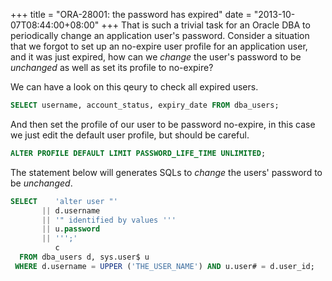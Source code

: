 +++
title = "ORA-28001: the password has expired"
date = "2013-10-07T08:44:00+08:00"
+++
That is such a trivial task for an Oracle DBA to periodically change an application user's password. Consider a situation that we forgot to set up an no-expire user profile for an application user, and it was just expired, how can we *change* the user's password to be *unchanged* as well as set its profile to no-expire?

We can have a look on this qeury to check all expired users.
```sql
SELECT username, account_status, expiry_date FROM dba_users;
```
And then set the profile of our user to be password no-expire, in this case we just edit the default user profile, but should be careful.
```sql
ALTER PROFILE DEFAULT LIMIT PASSWORD_LIFE_TIME UNLIMITED;
```
The statement below will generates SQLs to *change* the users' password to be *unchanged*.
```sql
SELECT    'alter user "'
       || d.username
       || '" identified by values '''
       || u.password
       || ''';'
          c
  FROM dba_users d, sys.user$ u
 WHERE d.username = UPPER ('THE_USER_NAME') AND u.user# = d.user_id;
```